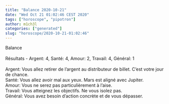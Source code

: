 ```yaml
---
title: "Balance 2020-10-21"
date: "Wed Oct 21 01:02:46 CEST 2020"
tags: ["horoscope", "pipotron"]
author: m1ch3l
categories: ["generated"]
slug: "horoscope/2020-10-21-01:02:46"
---
```


Balance<br>
<br>
Résultats - Argent: 4, Santé: 4, Amour: 2, Travail: 4, Général: 1<br>
<br>
Argent:  Vous allez retirer de l’argent au distributeur de billet. C’est votre jour de chance.<br>
Santé:   Vous allez avoir mal aux yeux. Mars est aligné avec Jupiter.<br>
Amour:   Vous ne serez pas particulièrement à l’aise. <br>
Travail: Vous atteignez les objectifs. Ne vous isolez pas.<br>
Général: Vous avez besoin d’action concrète et de vous dépasser.<br>
